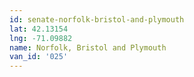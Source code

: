 ```yaml
---
id: senate-norfolk-bristol-and-plymouth
lat: 42.13154
lng: -71.09882
name: Norfolk, Bristol and Plymouth
van_id: '025'
---
```

